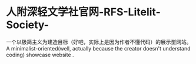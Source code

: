 # 人附深轻文学社官网-RFS-Litelit-Society-
一个以极简主义为建造目标（好吧，实际上是因为作者不懂代码）的展示型网站。A minimalist-oriented(well, actually because the creator doesn't understand coding) showcase website .

